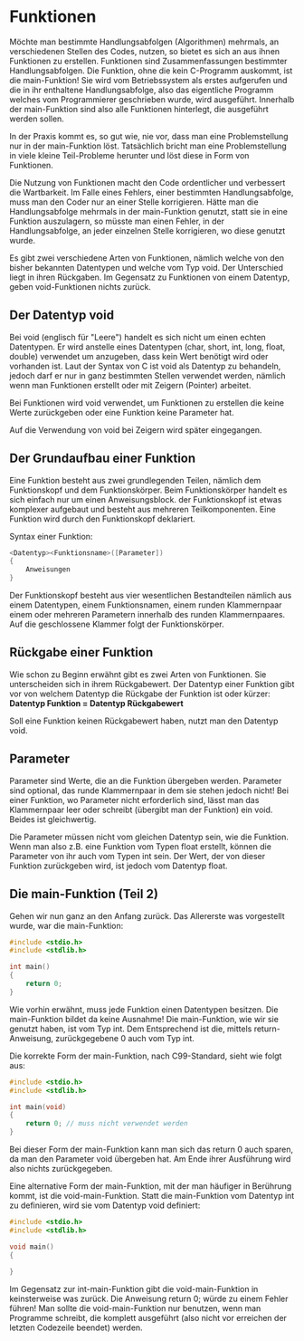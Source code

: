 # Funktionen

Möchte man bestimmte Handlungsabfolgen (Algorithmen) mehrmals, an verschiedenen Stellen des Codes, nutzen, so bietet es sich an aus ihnen Funktionen zu erstellen.
Funktionen sind Zusammenfassungen bestimmter Handlungsabfolgen.
Die Funktion, ohne die kein C-Programm auskommt, ist die main-Funktion! Sie wird vom Betriebssystem als erstes aufgerufen und die in ihr enthaltene Handlungsabfolge, also das eigentliche Programm welches vom Programmierer geschrieben wurde, wird ausgeführt. Innerhalb der main-Funktion sind also alle Funktionen hinterlegt, die ausgeführt werden sollen.

In der Praxis kommt es, so gut wie, nie vor, dass man eine Problemstellung nur in der main-Funktion löst. Tatsächlich bricht man eine Problemstellung in viele kleine Teil-Probleme herunter und löst diese in Form von Funktionen.

Die Nutzung von Funktionen macht den Code ordentlicher und verbessert die Wartbarkeit. Im Falle eines Fehlers, einer bestimmten Handlungsabfolge, muss man den Coder nur an einer Stelle korrigieren. Hätte man die Handlungsabfolge mehrmals in der main-Funktion genutzt, statt sie in eine Funktion auszulagern, so müsste man einen Fehler, in der Handlungsabfolge, an jeder einzelnen Stelle korrigieren, wo diese genutzt wurde.

Es gibt zwei verschiedene Arten von Funktionen, nämlich welche von den bisher bekannten Datentypen und welche vom Typ void. Der Unterschied liegt in ihren Rückgaben. Im Gegensatz zu Funktionen von einem Datentyp, geben void-Funktionen nichts zurück.

## Der Datentyp void

Bei void (englisch für "Leere") handelt es sich nicht um einen echten Datentypen. Er wird anstelle eines Datentypen (char, short, int, long, float, double) verwendet um anzugeben, dass kein Wert benötigt wird oder vorhanden ist. Laut der Syntax von C ist void als Datentyp zu behandeln, jedoch darf er nur in ganz bestimmten Stellen verwendet werden, nämlich wenn man Funktionen erstellt oder mit Zeigern (Pointer) arbeitet.

Bei Funktionen wird void verwendet, um Funktionen zu erstellen die keine Werte zurückgeben oder eine Funktion keine Parameter hat.

Auf die Verwendung von void bei Zeigern wird später eingegangen.

## Der Grundaufbau einer Funktion

Eine Funktion besteht aus zwei grundlegenden Teilen, nämlich dem Funktionskopf und dem Funktionskörper. Beim Funktionskörper handelt es sich einfach nur um einen Anweisungsblock. der Funktionskopf ist etwas komplexer aufgebaut und besteht aus mehreren Teilkomponenten. Eine Funktion wird durch den Funktionskopf deklariert.

Syntax einer Funktion:

```c
<Datentyp><Funktionsname>([Parameter])
{
	Anweisungen
}
```

Der Funktionskopf besteht aus vier wesentlichen Bestandteilen nämlich aus einem Datentypen, einem Funktionsnamen, einem runden Klammernpaar einem oder mehreren Parametern innerhalb des runden Klammernpaares. Auf die geschlossene Klammer folgt der Funktionskörper.

## Rückgabe einer Funktion

Wie schon zu Beginn erwähnt gibt es zwei Arten von Funktionen. Sie unterscheiden sich in ihrem Rückgabewert. Der Datentyp einer Funktion gibt vor von welchem Datentyp die Rückgabe der Funktion ist oder kürzer: **Datentyp Funktion = Datentyp Rückgabewert**

Soll eine Funktion keinen Rückgabewert haben, nutzt man den Datentyp void.

## Parameter

Parameter sind Werte, die an die Funktion übergeben werden. Parameter sind optional, das runde Klammernpaar in dem sie stehen jedoch nicht! Bei einer Funktion, wo Parameter nicht erforderlich sind, lässt man das Klammernpaar leer oder schreibt (übergibt man der Funktion) ein void. Beides ist gleichwertig.

Die Parameter müssen nicht vom gleichen Datentyp sein, wie die Funktion. Wenn man also z.B. eine Funktion vom Typen float erstellt, können die Parameter von ihr auch vom Typen int sein. Der Wert, der von dieser Funktion zurückgeben wird, ist jedoch vom Datentyp float.

## Die main-Funktion (Teil 2)

Gehen wir nun ganz an den Anfang zurück. Das Allererste was vorgestellt wurde, war die main-Funktion:

```c
#include <stdio.h>
#include <stdlib.h>

int main()
{
    return 0;
}
```

Wie vorhin erwähnt, muss jede Funktion einen Datentypen besitzen. Die main-Funktion bildet da keine Ausnahme! Die main-Funktion, wie wir sie genutzt haben, ist vom Typ int. Dem Entsprechend ist die, mittels return-Anweisung, zurückgegebene 0 auch vom Typ int.

Die korrekte Form der main-Funktion, nach C99-Standard, sieht wie folgt aus:

```c
#include <stdio.h>
#include <stdlib.h>

int main(void)
{
    return 0; // muss nicht verwendet werden
}
```

Bei dieser Form der main-Funktion kann man sich das return 0 auch sparen, da man den Parameter void übergeben hat. Am Ende ihrer Ausführung wird also nichts zurückgegeben.

Eine alternative Form der main-Funktion, mit der man häufiger in Berührung kommt, ist die void-main-Funktion. Statt die main-Funktion vom Datentyp int zu definieren, wird sie vom Datentyp void definiert:

```c
#include <stdio.h>
#include <stdlib.h>

void main()
{
    
}
```

Im Gegensatz zur int-main-Funktion gibt die void-main-Funktion in keinsterweise was zurück. Die Anweisung return 0; würde zu einem Fehler führen! Man sollte die void-main-Funktion nur benutzen, wenn man Programme schreibt, die komplett ausgeführt (also nicht vor erreichen der letzten Codezeile beendet) werden.
